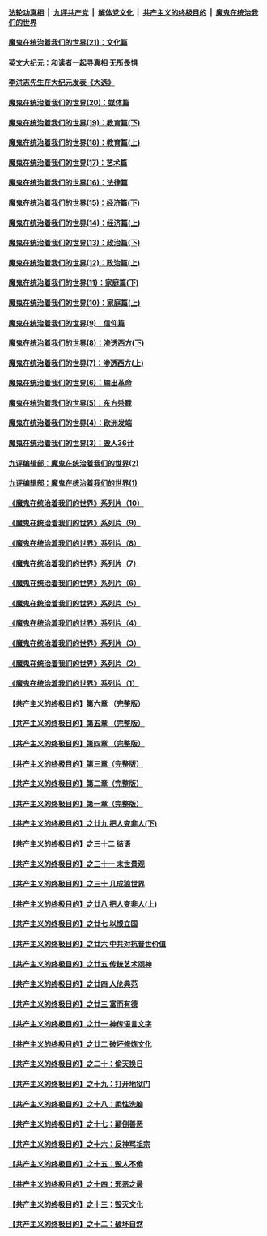 ####  [法轮功真相](../../../../basic/blob/master/README.md?t=01110331) &nbsp;|&nbsp; [九评共产党](../../../../9ping.md/blob/master/README.md?t=01110331) &nbsp;|&nbsp; [解体党文化](../../../../jtdwh.md/blob/master/README.md?t=01110331)  &nbsp;|&nbsp; [共产主义的终极目的](../../../../gczydzjmd.md/blob/master/README.md?t=01110331) &nbsp;|&nbsp; [魔鬼在统治我们的世界](../../../../mgztzwmdsj.md/blob/master/README.md?t=01110331) 

#### [魔鬼在统治着我们的世界(21)：文化篇](../pages/nsc422/n10597706.md?t=01110331) 

#### [英文大纪元：和读者一起寻真相 无所畏惧](../pages/nsc422/n12542027.md?t=01110331) 

#### [李洪志先生在大纪元发表《大选》](../pages/nsc422/n12534746.md?t=01110331) 

#### [魔鬼在统治着我们的世界(20)：媒体篇](../pages/nsc422/n10586579.md?t=01110331) 

#### [魔鬼在统治着我们的世界(19)：教育篇(下)](../pages/nsc422/n10564808.md?t=01110331) 

#### [魔鬼在统治着我们的世界(18)：教育篇(上)](../pages/nsc422/n10526970.md?t=01110331) 

#### [魔鬼在统治着我们的世界(17)：艺术篇](../pages/nsc422/n10499093.md?t=01110331) 

#### [魔鬼在统治着我们的世界(16)：法律篇](../pages/nsc422/n10485969.md?t=01110331) 

#### [魔鬼在统治着我们的世界(15)：经济篇(下)](../pages/nsc422/n10469975.md?t=01110331) 

#### [魔鬼在统治着我们的世界(14)：经济篇(上)](../pages/nsc422/n10457370.md?t=01110331) 

#### [魔鬼在统治着我们的世界(13)：政治篇(下)](../pages/nsc422/n10448270.md?t=01110331) 

#### [魔鬼在统治着我们的世界(12)：政治篇(上)](../pages/nsc422/n10444576.md?t=01110331) 

#### [魔鬼在统治着我们的世界(11)：家庭篇(下)](../pages/nsc422/n10440961.md?t=01110331) 

#### [魔鬼在统治着我们的世界(10)：家庭篇(上)](../pages/nsc422/n10435448.md?t=01110331) 

#### [魔鬼在统治着我们的世界(9)：信仰篇](../pages/nsc422/n10432159.md?t=01110331) 

#### [魔鬼在统治着我们的世界(8)：渗透西方(下)](../pages/nsc422/n10429603.md?t=01110331) 

#### [魔鬼在统治着我们的世界(7)：渗透西方(上)](../pages/nsc422/n10426013.md?t=01110331) 

#### [魔鬼在统治着我们的世界(6)：输出革命](../pages/nsc422/n10421536.md?t=01110331) 

#### [魔鬼在统治着我们的世界(5)：东方杀戮](../pages/nsc422/n10417707.md?t=01110331) 

#### [魔鬼在统治着我们的世界(4)：欧洲发端](../pages/nsc422/n10414890.md?t=01110331) 

#### [魔鬼在统治着我们的世界(3)：毁人36计](../pages/nsc422/n10411583.md?t=01110331) 

#### [九评编辑部：魔鬼在统治着我们的世界(2)](../pages/nsc422/n10410036.md?t=01110331) 

#### [九评编辑部：魔鬼在统治着我们的世界(1)](../pages/nsc422/n10406825.md?t=01110331) 

#### [《魔鬼在统治着我们的世界》系列片（10）](../pages/nsc422/n12292670.md?t=01110331) 

#### [《魔鬼在统治着我们的世界》系列片（9）](../pages/nsc422/n12290859.md?t=01110331) 

#### [《魔鬼在统治着我们的世界》系列片（8）](../pages/nsc422/n12287445.md?t=01110331) 

#### [《魔鬼在统治着我们的世界》系列片（7）](../pages/nsc422/n12283425.md?t=01110331) 

#### [《魔鬼在统治着我们的世界》系列片（6）](../pages/nsc422/n12282314.md?t=01110331) 

#### [《魔鬼在统治着我们的世界》系列片（5）](../pages/nsc422/n12281419.md?t=01110331) 

#### [《魔鬼在统治着我们的世界》系列片（4）](../pages/nsc422/n12274024.md?t=01110331) 

#### [《魔鬼在统治着我们的世界》系列片（3）](../pages/nsc422/n12271322.md?t=01110331) 

#### [《魔鬼在统治着我们的世界》系列片（2）](../pages/nsc422/n12269049.md?t=01110331) 

#### [《魔鬼在统治着我们的世界》系列片（1）](../pages/nsc422/n12267575.md?t=01110331) 

#### [【共产主义的终极目的】第六章 （完整版）](../pages/nsc422/n11428913.md?t=01110331) 

#### [【共产主义的终极目的】第五章 （完整版）](../pages/nsc422/n11428912.md?t=01110331) 

#### [【共产主义的终极目的】第四章 （完整版）](../pages/nsc422/n11428907.md?t=01110331) 

#### [【共产主义的终极目的】第三章（完整版）](../pages/nsc422/n11428848.md?t=01110331) 

#### [【共产主义的终极目的】第二章（完整版）](../pages/nsc422/n11428831.md?t=01110331) 

#### [【共产主义的终极目的】第一章（完整版）](../pages/nsc422/n11417651.md?t=01110331) 

#### [【共产主义的终极目的】之廿九 把人变非人(下)](../pages/nsc422/n11344140.md?t=01110331) 

#### [【共产主义的终极目的】之三十二 结语](../pages/nsc422/n11360535.md?t=01110331) 

#### [【共产主义的终极目的】之三十一 末世景观](../pages/nsc422/n11351129.md?t=01110331) 

#### [【共产主义的终极目的】之三十 几成狼世界](../pages/nsc422/n11348280.md?t=01110331) 

#### [【共产主义的终极目的】之廿八 把人变非人(上)](../pages/nsc422/n11340492.md?t=01110331) 

#### [【共产主义的终极目的】之廿七 以恨立国](../pages/nsc422/n11336944.md?t=01110331) 

#### [【共产主义的终极目的】之廿六 中共对抗普世价值](../pages/nsc422/n11324785.md?t=01110331) 

#### [【共产主义的终极目的】之廿五 传统艺术颂神](../pages/nsc422/n11296396.md?t=01110331) 

#### [【共产主义的终极目的】之廿四 人伦典范](../pages/nsc422/n11296397.md?t=01110331) 

#### [【共产主义的终极目的】之廿三 富而有德](../pages/nsc422/n11283598.md?t=01110331) 

#### [【共产主义的终极目的】之廿一 神传语言文字](../pages/nsc422/n11263265.md?t=01110331) 

#### [【共产主义的终极目的】之廿二 破坏修炼文化](../pages/nsc422/n11245728.md?t=01110331) 

#### [【共产主义的终极目的】之二十：偷天换日](../pages/nsc422/n11238846.md?t=01110331) 

#### [【共产主义的终极目的】之十九：打开地狱门](../pages/nsc422/n11206376.md?t=01110331) 

#### [【共产主义的终极目的】之十八：柔性洗脑](../pages/nsc422/n11199994.md?t=01110331) 

#### [【共产主义的终极目的】之十七：颠倒善恶](../pages/nsc422/n11179782.md?t=01110331) 

#### [【共产主义的终极目的】之十六：反神骂祖宗](../pages/nsc422/n11166798.md?t=01110331) 

#### [【共产主义的终极目的】之十五：毁人不倦](../pages/nsc422/n11166792.md?t=01110331) 

#### [【共产主义的终极目的】之十四：邪恶之最](../pages/nsc422/n11150249.md?t=01110331) 

#### [【共产主义的终极目的】之十三：毁灭文化](../pages/nsc422/n11135227.md?t=01110331) 

#### [【共产主义的终极目的】之十二：破坏自然](../pages/nsc422/n11135214.md?t=01110331) 

